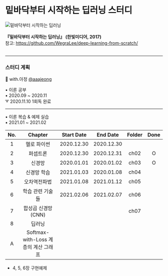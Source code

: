 # 밑바닥부터 시작하는 딥러닝 스터디
 ![밑바닥부터 시작하는 딥러닝](https://www.hanbit.co.kr/data/books/B8475831198_l.jpg)<br><br>
**『밑바닥부터 시작하는 딥러닝』 (한빛미디어, 2017)**<br>
참고:  <https://github.com/WegraLee/deep-learning-from-scratch/><br><br>

---

### 스터디 계획<br>
💜 with.아정 [@aaajeong](https://github.com/aaajeong)

▪ 이론 공부<br>
▪ 2020.09 ~ 2020.11<br>
➰ 2020.11.10 1회독 완료

----
▪ 이론 복습 & 예제 실습 <br/>
▪ 2021.01 ~ 2021.02<br>

|No.|Chapter|Start Date|End Date|Folder|Done|
|:--:|:-------:|:---:|:---:|:---:|:---:|
|1|헬로 파이썬|2020.12.30|2020.12.30|||
|2|퍼셉트론|2020.12.30|2020.12.31|ch02|O|
|3|신경망|2020.01.01|2020.01.02|ch03|O|
|4|신경망 학습|2021.01.03|2020.01.08|ch04||
|5|오차역전파법|2021.01.08|2021.01.12|ch05||
|6|학습 관련 기술들|2021.02.06|2021.02.07|ch06||
|7|합성곱 신경망(CNN)|||ch07||
|8|딥러닝|||||
|A|Softmax-with-Loss 계층의 계산 그래프|||||

+ 4, 5, 6장 구현예제
